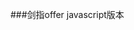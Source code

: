 <!--
 * @Author: coolsummer
 * @Date: 2020-04-13 23:55:40
 * @LastEditTime: 2020-04-13 23:56:42
 * @LastEditors: Please set LastEditors
 * @Description: In User Settings Edit
 * @FilePath: /work/SwordFingerOffer/README.md
 -->
###剑指offer javascript版本